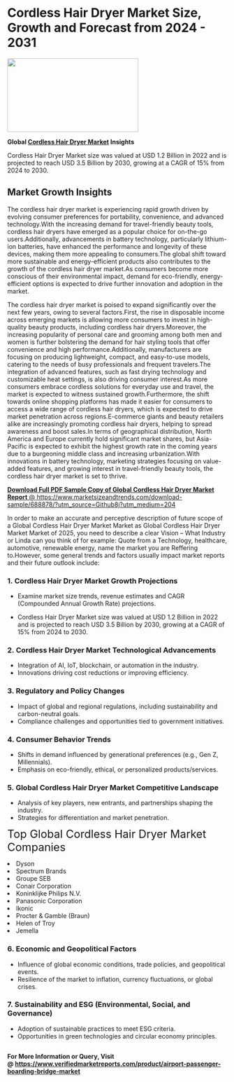 <H1>Cordless Hair Dryer Market Size, Growth and Forecast from 2024 - 2031</H1><img class="aligncenter size-medium wp-image-584254" src="https://thirdeyenews.in/wp-content/uploads/2024/09/Global-Market-Research-300x168.jpeg" alt="" width="300" height="168" /><p><strong>Global&nbsp;<a href="https://www.marketsizeandtrends.com/download-sample/688878/?utm_source=Github8j?utm_medium=204">Cordless Hair Dryer Market</a> Insights</strong></p><p>Cordless Hair Dryer Market size was valued at USD 1.2 Billion in 2022 and is projected to reach USD 3.5 Billion by 2030, growing at a CAGR of 15% from 2024 to 2030.</p><p><h2>Market Growth Insights</h2> <p>The cordless hair dryer market is experiencing rapid growth driven by evolving consumer preferences for portability, convenience, and advanced technology.With the increasing demand for travel-friendly beauty tools, cordless hair dryers have emerged as a popular choice for on-the-go users.Additionally, advancements in battery technology, particularly lithium-ion batteries, have enhanced the performance and longevity of these devices, making them more appealing to consumers.The global shift toward more sustainable and energy-efficient products also contributes to the growth of the cordless hair dryer market.As consumers become more conscious of their environmental impact, demand for eco-friendly, energy-efficient options is expected to drive further innovation and adoption in the market.</p> <p><a href="#"></a></p> <p>The cordless hair dryer market is poised to expand significantly over the next few years, owing to several factors.First, the rise in disposable income across emerging markets is allowing more consumers to invest in high-quality beauty products, including cordless hair dryers.Moreover, the increasing popularity of personal care and grooming among both men and women is further bolstering the demand for hair styling tools that offer convenience and high performance.Additionally, manufacturers are focusing on producing lightweight, compact, and easy-to-use models, catering to the needs of busy professionals and frequent travelers.The integration of advanced features, such as fast drying technology and customizable heat settings, is also driving consumer interest.As more consumers embrace cordless solutions for everyday use and travel, the market is expected to witness sustained growth.Furthermore, the shift towards online shopping platforms has made it easier for consumers to access a wide range of cordless hair dryers, which is expected to drive market penetration across regions.E-commerce giants and beauty retailers alike are increasingly promoting cordless hair dryers, helping to spread awareness and boost sales.In terms of geographical distribution, North America and Europe currently hold significant market shares, but Asia-Pacific is expected to exhibit the highest growth rate in the coming years due to a burgeoning middle class and increasing urbanization.With innovations in battery technology, marketing strategies focusing on value-added features, and growing interest in travel-friendly beauty tools, the cordless hair dryer market is set to thrive.<p><a href="#"></p><p><span class=""><strong>Download Full PDF Sample Copy of Global Cordless Hair Dryer Market Report</strong> @ <a href="https://www.marketsizeandtrends.com/download-sample/688878/?utm_source=Github8j?utm_medium=204" target="_blank">https://www.marketsizeandtrends.com/download-sample/688878/?utm_source=Github8j?utm_medium=204</a></span></p><p>In order to make an accurate and perceptive description of future scope of a Global&nbsp;Cordless Hair Dryer Market Market as Global&nbsp;Cordless Hair Dryer Market Market of 2025, you need to describe a clear Vision &ndash; What Industry or Linda can you think of for example: Quote from a Technology, healthcare, automotive, renewable energy, name the market you are Reffering to.However, some general trends and factors usually impact market reports and their future outlook include:</p><h3>1.&nbsp;<strong>Cordless Hair Dryer Market Growth Projections</strong></h3><ul><li>Examine market size trends, revenue estimates and CAGR (Compounded Annual Growth Rate) projections.</li><li><p>Cordless Hair Dryer Market size was valued at USD 1.2 Billion in 2022 and is projected to reach USD 3.5 Billion by 2030, growing at a CAGR of 15% from 2024 to 2030.</p></li></ul><h3>2.&nbsp;<strong>Cordless Hair Dryer Market Technological Advancements</strong></h3><ul><li>Integration of AI, IoT, blockchain, or automation in the industry.</li><li>Innovations driving cost reductions or improving efficiency.</li></ul><h3>3.&nbsp;<strong>Regulatory and Policy Changes</strong></h3><ul><li>Impact of global and regional regulations, including sustainability and carbon-neutral goals.</li><li>Compliance challenges and opportunities tied to government initiatives.</li></ul><h3>4.&nbsp;<strong>Consumer Behavior Trends</strong></h3><ul><li>Shifts in demand influenced by generational preferences (e.g., Gen Z, Millennials).</li><li>Emphasis on eco-friendly, ethical, or personalized products/services.</li></ul><h3>5.&nbsp;<strong>Global Cordless Hair Dryer Market Competitive Landscape</strong></h3><ul><li>Analysis of key players, new entrants, and partnerships shaping the industry.</li><li>Strategies for differentiation and market penetration.</li></ul><p data-pm-slice="1 1 []"><span style="color: inherit; font-family: inherit; font-size: 25px;">Top Global Cordless Hair Dryer Market Companies</span></p><div class="" data-test-id=""><p><li>Dyson</li><li> Spectrum Brands</li><li> Groupe SEB</li><li> Conair Corporation</li><li> Koninklijke Philips N.V.</li><li> Panasonic Corporation</li><li> Ikonic</li><li> Procter & Gamble (Braun)</li><li> Helen of Troy</li><li> Jemella</li></p></div><h3>6.&nbsp;<strong>Economic and Geopolitical Factors</strong></h3><ul><li>Influence of global economic conditions, trade policies, and geopolitical events.</li><li>Resilience of the market to inflation, currency fluctuations, or global crises.</li></ul><h3>7.&nbsp;<strong>Sustainability and ESG (Environmental, Social, and Governance)</strong></h3><ul><li>Adoption of sustainable practices to meet ESG criteria.</li><li>Opportunities in green technologies and circular economy principles.</li></ul><h2><strong style="font-size: 14px;">For More Information or Query, Visit @&nbsp;</strong><a style="background-color: #ffffff; font-size: 14px;" href="https://www.marketsizeandtrends.com/report/cordless-hair-dryer-market/" target="_blank">https://www.verifiedmarketreports.com/product/airport-passenger-boarding-bridge-market</a></h2>